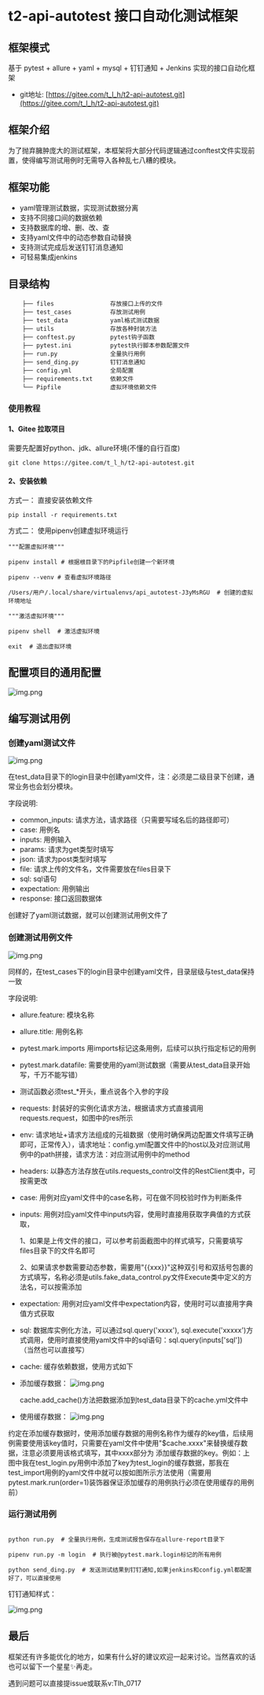 **t2-api-autotest 接口自动化测试框架**
=== 
## 框架模式
基于 pytest + allure + yaml + mysql + 钉钉通知 + Jenkins 实现的接口自动化框架
* git地址: [https://gitee.com/t_l_h/t2-api-autotest.git](https://gitee.com/t_l_h/t2-api-autotest.git)

## 框架介绍
为了抛弃臃肿庞大的测试框架，本框架将大部分代码逻辑通过conftest文件实现前置，使得编写测试用例时无需导入各种乱七八糟的模块。

## 框架功能
* yaml管理测试数据，实现测试数据分离
* 支持不同接口间的数据依赖
* 支持数据库的增、删、改、查
* 支持yaml文件中的动态参数自动替换
* 支持测试完成后发送钉钉消息通知
* 可轻易集成jenkins


## 目录结构
```
    ├── files                存放接口上传的文件
    ├── test_cases           存放测试用例
    ├── test_data            yaml格式测试数据
    ├── utils                存放各种封装方法
    ├── conftest.py          pytest钩子函数
    ├── pytest.ini           pytest执行脚本参数配置文件
    ├── run.py               全量执行用例
    ├── send_ding.py         钉钉消息通知  
    ├── config.yml           全局配置               
    ├── requirements.txt     依赖文件                  
    └── Pipfile              虚拟环境依赖文件         
```
### 使用教程

#### 1、Gitee 拉取项目

需要先配置好python、jdk、allure环境(不懂的自行百度)

```shell
git clone https://gitee.com/t_l_h/t2-api-autotest.git
```

#### 2、安装依赖

方式一：
直接安装依赖文件

```shell
pip install -r requirements.txt
```

方式二：
使用pipenv创建虚拟环境运行
```shell
"""配置虚拟环境"""

pipenv install # 根据根目录下的Pipfile创建一个新环境

pipenv --venv # 查看虚拟环境路径

/Users/用户/.local/share/virtualenvs/api_autotest-J3yMsRGU  # 创建的虚拟环境地址
```

```shell
"""激活虚拟环境"""

pipenv shell  # 激活虚拟环境

exit  # 退出虚拟环境

```

## 配置项目的通用配置
![img.png](files/testconfig.png)



## 编写测试用例

### 创建yaml测试文件
![img.png](files/testdata.png)

在test_data目录下的login目录中创建yaml文件，注：必须是二级目录下创建，通常业务也会划分模块。

字段说明:

* common_inputs: 请求方法，请求路径（只需要写域名后的路径即可）
* case: 用例名
* inputs: 用例输入
* params: 请求为get类型时填写
* json: 请求为post类型时填写
* file: 请求上传的文件名，文件需要放在files目录下
* sql: sql语句
* expectation: 用例输出
* response: 接口返回数据体

创建好了yaml测试数据，就可以创建测试用例文件了
### 创建测试用例文件
![img.png](files/testcase.png)

同样的，在test_cases下的login目录中创建yaml文件，目录层级与test_data保持一致

字段说明:

* allure.feature: 模块名称

* allure.title: 用例名称

* pytest.mark.imports 用imports标记这条用例，后续可以执行指定标记的用例

* pytest.mark.datafile: 需要使用的yaml测试数据（需要从test_data目录开始写，千万不能写错）

* 测试函数必须test_*开头，重点说各个入参的字段

* requests: 封装好的实例化请求方法，根据请求方式直接调用requests.request，如图中的res所示

* env: 请求地址+请求方法组成的元祖数据（使用时确保两边配置文件填写正确即可，正常传入），请求地址：config.yml配置文件中的host以及对应测试用例中的path拼接，请求方法：对应测试用例中的method

* headers: 以静态方法存放在utils.requests_control文件的RestClient类中，可按需更改

* case: 用例对应yaml文件中的case名称，可在做不同校验时作为判断条件

* inputs: 用例对应yaml文件中inputs内容，使用时直接用获取字典值的方式获取，

    1、如果是上传文件的接口，可以参考前面截图中的样式填写，只需要填写files目录下的文件名即可 

    2、如果请求参数需要动态参数，需要用"{{xxx}}"这种双引号和双括号包裹的方式填写，名称必须是utils.fake_data_control.py文件Execute类中定义的方法名，可以按需添加

    
* expectation: 用例对应yaml文件中expectation内容，使用时可以直接用字典值方式获取

* sql: 数据库实例化方法，可以通过sql.query('xxxx'), sql.execute('xxxxx')方式调用，使用时直接使用yaml文件中的sql语句：sql.query(inputs['sql'])（当然也可以直接写）

* cache: 缓存依赖数据，使用方式如下
* 添加缓存数据：
  ![img.png](files/testcache.png)

    cache.add_cache()方法把数据添加到test_data目录下的cache.yml文件中


* 使用缓存数据：
  ![img.png](files/testcache2.png)

约定在添加缓存数据时，使用添加缓存数据的用例名称作为缓存的key值，后续用例需要使用该key值时，只需要在yaml文件中使用"$cache.xxxx"来替换缓存数据，注意必须要用该格式填写，其中xxxx部分为
添加缓存数据的key。例如：上图中我在test_login.py用例中添加了key为test_login的缓存数据，那我在test_import用例的yaml文件中就可以按如图所示方法使用（需要用pytest.mark.run(order=1)装饰器保证添加缓存的用例执行必须在使用缓存的用例前）

### 运行测试用例

```shell

python run.py  # 全量执行用例，生成测试报告保存在allure-report目录下

pipenv run.py -m login  # 执行被@pytest.mark.login标记的所有用例

python send_ding.py  # 发送测试结果到钉钉通知,如果jenkins和config.yml都配置好了，可以直接使用

```

钉钉通知样式：

![img.png](files/testding.png)


## 最后
框架还有许多能优化的地方，如果有什么好的建议欢迎一起来讨论。当然喜欢的话也可以留下一个星星✨再走。

遇到问题可以直接提issue或联系v:Tlh_0717

